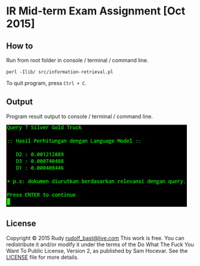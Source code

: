 # IR Mid-term Exam Assignment [Oct 2015]

## How to

Run from root folder in console / terminal / command line.

```shell
perl -Ilib/ src/information-retrieval.pl
```

To quit program, press `Ctrl + C`.

## Output

Program result output to console / terminal / command line.

![alt tag](https://github.com/rudbast/ir-midterm-langmodel/blob/gh-pages/img/output.png)

## License

Copyright © 2015 Rudy <rudolf_bast@live.com>
This work is free. You can redistribute it and/or modify it under the
terms of the Do What The Fuck You Want To Public License, Version 2,
as published by Sam Hocevar. See the [LICENSE](/LICENSE.md) file for more details.

